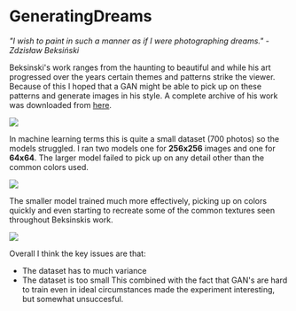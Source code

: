 # GeneratingDreams
*"I wish to paint in such a manner as if I were photographing dreams." - Zdzisław Beksiński*

Beksinski's work ranges from the haunting to beautiful and while his art progressed 
over the years certain themes and patterns strike the viewer. Because of this I hoped
that a GAN might be able to pick up on these patterns and generate images in his style.
A complete archive of his work was downloaded from [here](https://www.wikiart.org/en/zdzislaw-beksinski/all-works/text-list).


<img src="./beksinski (2).gif">

In machine learning terms this is quite a small dataset (700 photos) so the models struggled.
I ran two models one for **256x256** images and one for **64x64**. The larger model failed to pick 
up on any detail other than the common colors used.

<img src='./bigtrain.gif'>

The smaller model trained much more effectively, picking up on colors quickly and even 
starting to recreate some of the common textures seen throughout Beksinskis work.

<img src='./trainhighres.gif'>

Overall I think the key issues are that:
* The dataset has to much variance
* The dataset is too small
This combined with the fact that GAN's are hard to train even in ideal circumstances
made the experiment interesting, but somewhat unsuccesful.
